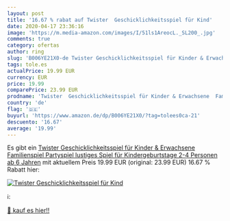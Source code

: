 ```yaml
---
layout: post
title: '16.67 % rabat auf Twister  Geschicklichkeitsspiel für Kind'
date: 2020-04-17 23:36:16
image: 'https://m.media-amazon.com/images/I/51ls1AreocL._SL200_.jpg'
comments: true
category: ofertas
author: ring
slug: 'B006YE21X0-de Twister Geschicklichkeitsspiel für Kinder & Erwachsene...'
tags: tole.es
actualPrice: 19.99 EUR
currency: EUR
price: 19.99
comparePrice: 23.99 EUR
prodname: 'Twister  Geschicklichkeitsspiel für Kinder & Erwachsene  Familienspiel  Partyspiel  lustiges Spiel für Kindergeburtstage  2-4 Personen  ab 6 Jahren'
country: 'de'
flag: '🇩🇪'
buyurl: 'https://www.amazon.de/dp/B006YE21X0/?tag=tolees0ca-21'
descuento: '16.67'
average: '19.99'
---
```


Es gibt ein [Twister  Geschicklichkeitsspiel für Kinder & Erwachsene  Familienspiel  Partyspiel  lustiges Spiel für Kindergeburtstage  2-4 Personen  ab 6 Jahren](https://www.amazon.de/dp/B006YE21X0/?tag=tolees0ca-21) mit aktuellem Preis 19.99 EUR (original: 23.99 EUR) 16.67 % Rabatt hier:

[![Twister  Geschicklichkeitsspiel für Kind](https://m.media-amazon.com/images/I/51ls1AreocL._SL200_.jpg)](https://www.amazon.de/dp/B006YE21X0/?tag=tolees0ca-21)

ℹ️:


[🛒 kauf es hier!!](https://www.amazon.de/dp/B006YE21X0/?tag=tolees0ca-21)
